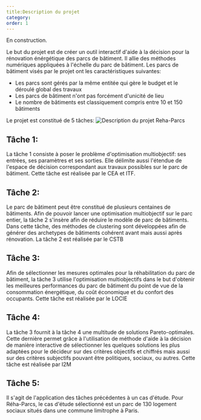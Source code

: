 ```yaml
---
title:Description du projet
category:
order: 1
---
```

En construction.

Le but du projet est de créer un outil interactif d'aide à la décision pour la rénovation énérgétique des parcs de bâtiment. Il allie des méthodes numériques appliquées à l'échelle du parc de bâtiment.
Les parcs de bâtiment visés par le projet ont les caractéristiques suivantes:
* Les parcs sont gérés par la même entitée qui gère le budget et le déroulé global des travaux
* Les parcs de bâtiment n'ont pas forcément d'unicité de lieu
* Le nombre de bâtiments est classiquement compris entre 10 et 150 bâtiments

Le projet est constitué de 5 tâches:
![Description du projet Reha-Parcs](https://github.com/locie/reha-parcs/blob/gh-pages/images/project.png)

## Tâche 1:
La tâche 1 consiste à poser le problème d'optimisation multiobjectif: ses entrées, ses paramètres et ses sorties. Elle délimite aussi l'étendue de l'espace de décision correspondant aux travaux possibles sur le parc de bâtiment.
Cette tâche est réalisée par le CEA et ITF.

## Tâche 2:
Le parc de bâtiment peut être constitué de plusieurs centaines de bâtiments. Afin de pouvoir lancer une optimisation multiobjectif sur le parc entier, la tâche 2 s'insère afin de réduire le modèle de parc de bâtiments. Dans cette tâche, des méthodes de clustering sont développées afin de générer des archetypes de bâtiments cohérent avant mais aussi après rénovation.
La tâche 2 est réalisée par le CSTB

## Tâche 3:
Afin de sélectionner les mesures optimales pour la réhabilitation du parc de bâtiment, la tâche 3 utilise l'optimisation multiobjectifs dans le but d'obtenir les meilleures performances du parc de bâtiment du point de vue de la consommation énergétique, du coût économique et du confort des occupants.
Cette tâche est réalisée par le LOCIE

## Tâche 4:
La tâche 3 fournit à la tâche 4 une multitude de solutions Pareto-optimales. Cette dernière permet grâce à l'utilisation de méthode d'aide à la décision de manière interactive de sélectionner les quelques solutions les plus adaptées pour le décideur sur des critères objectifs et chiffrés mais aussi sur des critères subjectifs pouvant être politiques, sociaux, ou autres.
Cette tâche est réalisée par I2M

## Tâche 5:
Il s'agit de l'application des tâches précédentes à un cas d'étude. Pour Réha-Parcs, le cas d'étude sélectionné est un parc de 130 logement sociaux situés dans une commune limitrophe à Paris.
